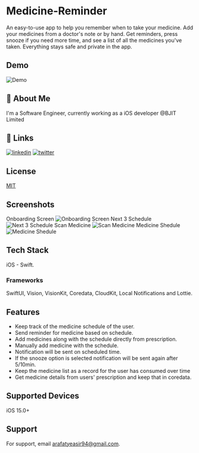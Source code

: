 # Medicine-Reminder

An easy-to-use app to help you remember when to take your medicine. Add your medicines from a doctor's note or by hand. Get reminders, press snooze if you need more time, and see a list of all the medicines you've taken. Everything stays safe and private in the app.

## Demo

![Demo](https://i.ibb.co/0YJzyx5/demo.gif)

## 🚀 About Me

I'm a Software Engineer, currently working as a iOS developer @BJIT Limited

## 🔗 Links

[![linkedin](https://img.shields.io/badge/linkedin-0A66C2?style=for-the-badge&logo=linkedin&logoColor=white)](https://www.linkedin.com/in/yeasirarafatshahed/)
[![twitter](https://img.shields.io/badge/twitter-1DA1F2?style=for-the-badge&logo=twitter&logoColor=white)](https://twitter.com/arafat_shahed)

## License

[MIT](https://choosealicense.com/licenses/mit/)

## Screenshots

Onboarding Screen
![Onboarding Screen](https://i.ibb.co/VMLFBZC/screenshot-1.png)
Next 3 Schedule
![Next 3 Schedule](https://i.ibb.co/Vmhw24g/screenshot-3.png)
Scan Medicine
![Scan Medicine](https://i.ibb.co/4V1fS8w/screenshot-4.png)
Medicine Shedule
![Medicine Shedule](https://i.ibb.co/HKvsP3z/screenshot-7.png)

## Tech Stack

iOS - Swift.

### Frameworks

SwiftUI, Vision, VisionKit, Coredata, CloudKit, Local Notifications and Lottie.

## Features

- Keep track of the medicine schedule of the user.
- Send reminder for medicine based on schedule.
- Add medicines along with the schedule directly from prescription.
- Manually add medicine with the schedule.
- Notification will be sent on scheduled time.
- If the snooze option is selected notification will be sent again after 5/10min.
- Keep the medicine list as a record for the user has consumed over time
- Get medicine details from users' prescription and keep that in coredata.

## Supported Devices

iOS 15.0+

## Support

For support, email arafatyeasir94@gmail.com.
